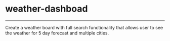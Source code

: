 # weather-dashboad

____________________________

Create a weather board with full search functionality that allows user to see the weather for 5 day forecast and multiple cities.
